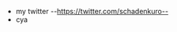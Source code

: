 - my twitter --https://twitter.com/schadenkuro--
- cya

<!---
schadenkuro/schadenkuro is a ✨ special ✨ repository because its `README.md` (this file) appears on your GitHub profile.
You can click the Preview link to take a look at your changes.
--->
